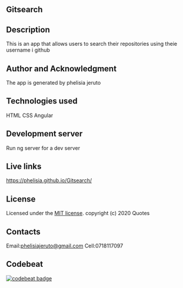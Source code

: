 ## Gitsearch

## Description
This is an app that allows users to search their repositories using theie username i github


## Author and Acknowledgment
The app is generated by phelisia jeruto

## Technologies used
HTML
CSS
Angular


## Development server
Run ng server for a dev server

## Live links
 https://phelisia.github.io/Gitsearch/
 
 
## License
Licensed under the [MIT license](LICENSE).
copyright (c) 2020 Quotes

## Contacts
Email:phelisiajeruto@gmail.com
Cell:0718117097

## Codebeat
[![codebeat badge](https://codebeat.co/badges/fd65d9e1-b1d0-4ae8-aed1-1c6a3ee614c8)](https://codebeat.co/projects/github-com-phelisia-gitsearch-master)

